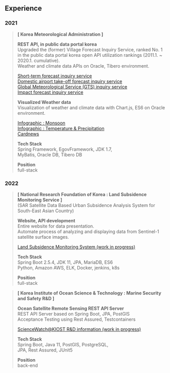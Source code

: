 ## Experience
### 2021
> **\[ Korea Meteorological Administration ]**  
> 
> **REST API, in public data portal korea**  
> Upgraded the (former) Village Forecast Inquiry Service, ranked No. 1 in the public data portal korea open API utilization rankings 
> (2011.1. ~ 2020.1. cumulative).  
> Weather and climate data APIs on Oracle, Tibero environment.
>  
> [Short-term forecast inquiry service](https://www.data.go.kr/en/data/15084084/openapi.do)  
> [Domestic airport take-off forecast inquiry service](https://www.data.go.kr/en/data/15095109/openapi.do)    
> [Global Meteorological Service (GTS) inquiry service](https://www.data.go.kr/en/data/15095158/openapi.do)    
> [Impact forecast inquiry service](https://www.data.go.kr/en/data/15095149/openapi.do)    
> 
> **Visualized Weather data**  
> Visualization of weather and climate data with Chart.js, ES6 on Oracle environment.  
> 
> [Infographic : Monsoon](https://data.kma.go.kr/community/detailVisualization.do?pgmNo=722)  
> [Infographic : Temperature & Precipitation](https://data.kma.go.kr/community/temperatureRain.do?pgmNo=722)  
> [Cardnews](https://data.kma.go.kr/community/selectCardNewsList.do?pgmNo=722)
> 
> **Tech Stack**  
> Spring Framework, EgovFramework, JDK 1.7,  
> MyBatis, Oracle DB, Tibero DB
>  
>  **Position**  
>  full-stack


### 2022
> **\[ National Research Foundation of Korea : Land Subsidence Monitoring Service ]**  
> (SAR Satellite Data Based Urban Subsidence Analysis System for South-East Asian Country)  
> 
> **Website, API development**  
> Entire website for data presentation.  
> Automate process of analyzing and displaying data from Sentinel-1 satellite surface images.  
> 
> [Land Subsidence Monitoring System (work in progress)](https://landsafe.selab.cloud/)
> 
> **Tech Stack**  
> Spring Boot 2.5.4, JDK 11, JPA, MariaDB, ES6  
> Python, Amazon AWS, ELK, Docker, jenkins, k8s
> 
>  **Position**  
>  full-stack

> **\[ Korea Institute of Ocean Science & Technology : Marine Security and Safety R&D ]**
>
> **Ocean Satellite Remote Sensing REST API Server**  
> REST API Server based on Spring Boot, JPA, PostGIS   
> Acceptance Testing using Rest Assured, Testcontainers
> 
> [ScienceWatch@KIOST R&D information (work in progress)](https://sciwatch.kiost.ac.kr/handle/2020.kiost/42536)
>
> **Tech Stack**  
> Spring Boot, Java 11, PostGIS, PostgreSQL,  
> JPA, Rest Assured, JUnit5
>
> **Position**  
>  back-end

